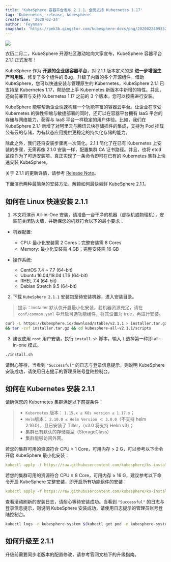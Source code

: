 ```yaml
---
title: 'KubeSphere 容器平台发布 2.1.1，全面支持 Kubernetes 1.17'
tag: 'Kubernetes, release, kubesphere'
createTime: '2020-02-24'
author: 'Feynman'
snapshot: 'https://pek3b.qingstor.com/kubesphere-docs/png/20200224093525.png'
---
```


![](https://pek3b.qingstor.com/kubesphere-docs/png/20200224093525.png)

农历二月二，KubeSphere 开源社区激动地向大家宣布，KubeSphere 容器平台 2.1.1 正式发布！

KubeSphere 作为 **开源的企业级容器平台**，对 2.1.1 版本定义的是 **进一步增强生产可用性**，修复了多个组件的 Bug，升级了内置的多个开源组件。借助 KubeSphere，您可以快速安装与管理原生的 Kubernetes，KubeSphere 2.1.1 已支持至 Kubernetes 1.17，帮助您上手 Kubernetes 新版本中新增的特性。并且，还向前兼容与支持 Kubernetes 1.17 之前的 3 个版本，您可以按需进行安装。

KubeSphere 能够帮助企业快速构建一个功能丰富的容器云平台。让企业在享受 Kubernetes 的弹性伸缩与敏捷部署的同时，还可以在容器平台拥有 IaaS 平台的存储与网络能力，获得与 IaaS 平台一样稳定的用户体验。比如，我们在 KubeSphere 2.1.1 新增了对阿里云与腾讯云块存储插件的集成，支持为 Pod 挂载公有云的存储，为有状态应用提供更稳定的持久化存储的能力。

除此之外，我们还将安装步骤再一次简化。2.1.1 简化了在已有 Kubernetes 上安装的步骤，无需再像 2.1.0 安装一样，配置集群 CA 证书路径。并且，也将 etcd 监控作为了可选安装项。真正实现了一条命令即可在已有的 Kubernetes 集群上快速安装 KubeSphere。

关于 2.1.1 的更新详情，请参考 [Release Note](https://kubesphere.com.cn/docs/v2.1/zh-CN/release/release-v211/)。

下面演示两种最简单的安装方法，解锁如何最快尝鲜 KubeSphere 2.1.1。

## 如何在 Linux 快速安装 2.1.1

1. 本文将演示 All-in-One 安装，请准备一台干净的机器（虚拟机或物理机），安装前关闭防火墙，并确保您的机器符合以下的最小要求：

- 机器配置:

    - CPU: 最小化安装需 2 Cores；完整安装需 8 Cores
    - Memory: 最小化安装需 4 GB；完整安装需 16 GB

- 操作系统:

    - CentOS 7.4 ~ 7.7 (64-bit)
    - Ubuntu 16.04/18.04 LTS (64-bit)
    - RHEL 7.4 (64-bit)
    - Debian Stretch 9.5 (64-bit)

2. 下载 `KubeSphere 2.1.1` 安装包至待安装机器，进入安装目录。

> 提示：Installer 默认仅开启最小化安装，若机器资源充足，请在 `conf/common.yaml` 中开启可选功能组件，将其设置为 true，再进行安装。

```bash
curl -L https://kubesphere.io/download/stable/v2.1.1 > installer.tar.gz \
&& tar -zxf installer.tar.gz && cd kubesphere-all-v2.1.1/scripts
```

3. 建议使用 `root` 用户安装，执行 `install.sh` 脚本，输入 `1` 选择第一种即 all-in-one 模式。

```bash
./install.sh
```

请耐心等待，当看到 `"Successful"` 的日志与登录信息提示，则说明 KubeSphere 安装成功，请使用日志提示的管理员账号登陆控制台。


## 如何在 Kubernetes 安装 2.1.1

请确保您的 Kubernetes 集群满足以下前提条件：

> - `Kubernetes` 版本： `1.15.x ≤ K8s version ≤ 1.17.x`；
> - `Helm`版本： `2.10.0 ≤ Helm Version ＜ 3.0.0`（不支持 helm 2.16.0），且已安装了 Tiller，（v3.0 将支持 Helm v3）；
> - 集群已有默认的存储类型（StorageClass）
> - 集群能够访问外网。

若您的集群可用的资源符合 CPU > 1 Core，可用内存 > 2 G，可以参考以下命令开启 KubeSphere 最小化安装：

```yaml
kubectl apply -f https://raw.githubusercontent.com/kubesphere/ks-installer/master/kubesphere-minimal.yaml
```

若您的集群可用的资源符合 CPU ≥ 8 Core，可用内存 ≥ 16 G，建议参考以下命令开启 KubeSphere 完整安装，即开启所有功能组件的安装：

```yaml
kubectl apply -f https://raw.githubusercontent.com/kubesphere/ks-installer/master/kubesphere-complete-setup.yaml
```

查看滚动刷新的安装日志，请耐心等待安装成功。当看到 `"Successful"` 的日志与登录信息提示，则说明 KubeSphere 安装成功，请使用日志提示的管理员账号登陆控制台。

```bash
kubectl logs -n kubesphere-system $(kubectl get pod -n kubesphere-system -l app=ks-install -o jsonpath='{.items[0].metadata.name}') -f
```

## 如何升级至 2.1.1

升级前需要同步老版本的配置修改，请参考官网文档下的升级指南。
